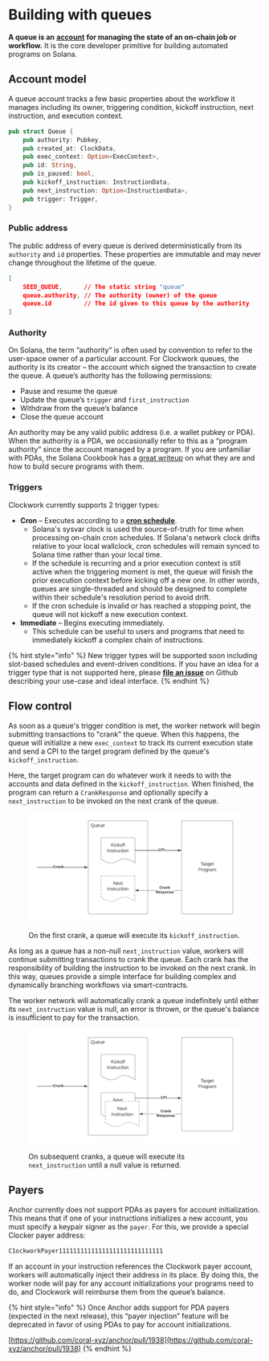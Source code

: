 # Building with queues

**A queue is an** [**account**](https://docs.solana.com/developing/programming-model/accounts) **for managing the state of an on-chain job or workflow.** It is the core developer primitive for building automated programs on Solana.

## Account model

A queue account tracks a few basic properties about the workflow it manages including its owner, triggering condition, kickoff instruction, next instruction, and execution context.&#x20;

```rust
pub struct Queue {
    pub authority: Pubkey,
    pub created_at: ClockData,
    pub exec_context: Option<ExecContext>,
    pub id: String,
    pub is_paused: bool,
    pub kickoff_instruction: InstructionData,
    pub next_instruction: Option<InstructionData>,
    pub trigger: Trigger,
}
```

### Public address

The public address of every queue is derived deterministically from its `authority` and `id` properties. These properties are immutable and may never change throughout the lifetime of the queue.&#x20;

```json
[
    SEED_QUEUE,      // The static string "queue"
    queue.authority, // The authority (owner) of the queue
    queue.id         // The id given to this queue by the authority
]
```

### Authority

On Solana, the term “authority” is often used by convention to refer to the user-space owner of a particular account. For Clockwork queues, the authority is its creator – the account which signed the transaction to create the queue. A queue’s authority has the following permissions:

* Pause and resume the queue
* Update the queue’s `trigger` and `first_instruction`
* Withdraw from the queue’s balance
* Close the queue account

An authority may be any valid public address (i.e. a wallet pubkey or PDA). When the authority is a PDA, we occasionally refer to this as a “program authority” since the account managed by a program. If you are unfamiliar with PDAs, the Solana Cookbook has a [great writeup](https://solanacookbook.com/core-concepts/pdas.html) on what they are and how to build secure programs with them.

### Triggers

Clockwork currently supports 2 trigger types:

* **Cron** – Executes according to a [**cron schedule**](https://en.wikipedia.org/wiki/Cron).&#x20;
  * Solana's sysvar clock is used the source-of-truth for time when processing on-chain cron schedules. If Solana's network clock drifts relative to your local wallclock, cron schedules will remain synced to Solana time rather than your local time.
  * If the schedule is recurring and a prior execution context is still active when the triggering moment is met, the queue will finish the prior execution context before kicking off a new one. In other words, queues are single-threaded and should be designed to complete within their schedule's resolution period to avoid drift.
  * If the cron schedule is invalid or has reached a stopping point, the queue will not kickoff a new execution context.
* **Immediate** – Begins executing immediately.&#x20;
  * This schedule can be useful to users and programs that need to immediately kickoff a complex chain of instructions.

{% hint style="info" %}
New trigger types will be supported soon including slot-based schedules and event-driven conditions. If you have an idea for a trigger type that is not supported here, please [**file an issue**](https://github.com/clockwork-xyz/clockwork/issues) on Github describing your use-case and ideal interface.
{% endhint %}

## Flow control

As soon as a queue's trigger condition is met, the worker network will begin submitting transactions to "crank" the queue. When this happens, the queue will initialize a new `exec_context` to track its current execution state and send a CPI to the target program defined by the queue's `kickoff_instruction`.

Here, the target program can do whatever work it needs to with the accounts and data defined in the `kickoff_instruction`. When finished, the program can return a `CrankResponse` and optionally specify a `next_instruction` to be invoked on the next crank of the queue.

<figure><img src="../.gitbook/assets/Blank document (15).png" alt=""><figcaption><p>On the first crank, a queue will execute its <code>kickoff_instruction</code>.</p></figcaption></figure>

As long as a queue has a non-null `next_instruction` value, workers will continue submitting transactions to crank the queue. Each crank has the responsibility of building the instruction to be invoked on the next crank. In this way, queues provide a simple interface for building complex and dynamically branching workflows via smart-contracts.&#x20;

The worker network will automatically crank a queue indefinitely until either its `next_instruction` value is null, an error is thrown, or the queue's balance is insufficient to pay for the transaction.

<figure><img src="../.gitbook/assets/Blank document (16).png" alt=""><figcaption><p>On subsequent cranks, a queue will execute its <code>next_instruction</code> until a null value is returned.</p></figcaption></figure>

## Payers

Anchor currently does not support PDAs as payers for account initialization. This means that if one of your instructions initializes a new account, you must specify a keypair signer as the `payer`. For this, we provide a special Clocker payer address:

```rust
C1ockworkPayer11111111111111111111111111111
```

If an account in your instruction references the Clockwork payer account, workers will automatically inject their address in its place. By doing this, the worker node will pay for any account initializations your programs need to do, and Clockwork will reimburse them from the queue’s balance.

{% hint style="info" %}
Once Anchor adds support for PDA payers (expected in the next release), this “payer injection” feature will be deprecated in favor of using PDAs to pay for account initializations.

[https://github.com/coral-xyz/anchor/pull/1938](https://github.com/coral-xyz/anchor/pull/1938)
{% endhint %}
